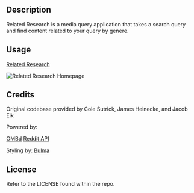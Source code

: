 ## Description

Related Research is a media query application that takes a search query and find content related to your query by genere. 

## Usage

[Related Research](https://csutrick.github.io/Project1)

![Related Research Homepage](assets/img/RRHome.PNG)

## Credits

Original codebase provided by Cole Sutrick, James Heinecke, and Jacob Eik

Powered by:

[OMBd](https://www.omdbapi.com/)
[Reddit API](https://www.reddit.com/dev/api)

Styling by:
[Bulma](https://bulma.io/)

## License

Refer to the LICENSE found within the repo.